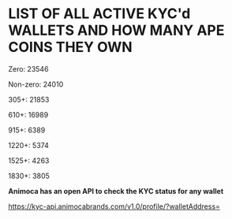 # LIST OF ALL ACTIVE KYC'd WALLETS AND HOW MANY APE COINS THEY OWN

Zero: 23546

Non-zero: 24010

305+: 21853

610+: 16989

915+: 6389

1220+: 5374

1525+: 4263

1830+: 3805

**Animoca has an open API to check the KYC status for any wallet**

https://kyc-api.animocabrands.com/v1.0/profile/?walletAddress=